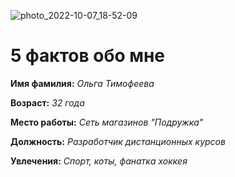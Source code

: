 ![photo_2022-10-07_18-52-09](https://user-images.githubusercontent.com/128521203/236696006-c832dd6c-3b83-472a-ac75-838394b3c96c.jpg)

# 5 фактов обо мне

**Имя фамилия:** _Ольга Тимофеева_

**Возраст:** _32 года_

**Место работы:** _Сеть магазинов "Подружка"_

**Должность:** _Разработчик дистанционных курсов_

**Увлечения:** _Спорт, коты, фанатка хоккея_
